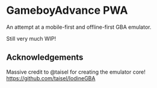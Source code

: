 # GameboyAdvance PWA

An attempt at a mobile-first and offline-first GBA emulator.

Still very much WIP!

## Acknowledgements

Massive credit to @taisel for creating the emulator core! https://github.com/taisel/IodineGBA
